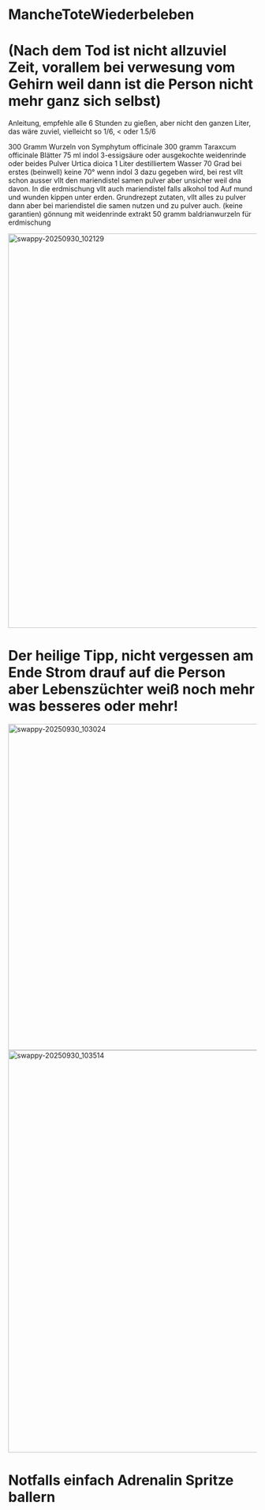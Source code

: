 # MancheToteWiederbeleben 
# (Nach dem Tod ist nicht allzuviel Zeit, vorallem bei verwesung vom Gehirn weil dann ist die Person nicht mehr ganz sich selbst)
Anleitung, empfehle alle 6 Stunden zu gießen, aber nicht den ganzen Liter, das wäre zuviel, vielleicht so 1/6, < oder 1.5/6

300 Gramm Wurzeln von Symphytum officinale
300 gramm Taraxcum officinale Blätter
75 ml indol 3-essigsäure oder ausgekochte weidenrinde oder beides
Pulver Urtica dioica
1 Liter destilliertem Wasser 70 Grad bei erstes (beinwell) keine 70° wenn indol 3 dazu gegeben wird, bei rest vllt schon ausser vllt den mariendistel samen pulver aber unsicher weil dna davon.
In die erdmischung vllt auch mariendistel falls alkohol tod
Auf mund und wunden kippen unter erden.
Grundrezept zutaten, vllt alles zu pulver dann aber bei mariendistel die samen nutzen und zu pulver auch.
(keine garantien)
gönnung mit weidenrinde extrakt
50 gramm baldrianwurzeln für erdmischung


<img width="787" height="798" alt="swappy-20250930_102129" src="https://github.com/user-attachments/assets/872ea9c3-f175-41c9-9338-0c8a13056c48" />

# Der heilige Tipp, nicht vergessen am Ende Strom drauf auf die Person aber Lebenszüchter weiß noch mehr was besseres oder mehr! 


<img width="830" height="660" alt="swappy-20250930_103024" src="https://github.com/user-attachments/assets/1ef76b45-64b1-4914-b088-93caf988b4bb" />


<img width="802" height="814" alt="swappy-20250930_103514" src="https://github.com/user-attachments/assets/fd06bc36-4ccd-4e25-bc67-ef75b2ebe00c" />


# Notfalls einfach Adrenalin Spritze ballern

